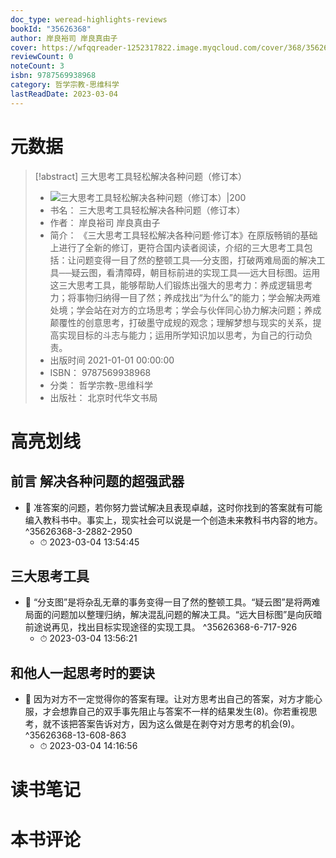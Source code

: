 ```yaml
---
doc_type: weread-highlights-reviews
bookId: "35626368"
author: 岸良裕司 岸良真由子
cover: https://wfqqreader-1252317822.image.myqcloud.com/cover/368/35626368/t7_35626368.jpg
reviewCount: 0
noteCount: 3
isbn: 9787569938968
category: 哲学宗教-思维科学
lastReadDate: 2023-03-04
---
```

# 元数据
> [!abstract] 三大思考工具轻松解决各种问题（修订本）
> - ![ 三大思考工具轻松解决各种问题（修订本）|200](https://wfqqreader-1252317822.image.myqcloud.com/cover/368/35626368/t7_35626368.jpg)
> - 书名： 三大思考工具轻松解决各种问题（修订本）
> - 作者： 岸良裕司 岸良真由子
> - 简介： 《三大思考工具轻松解决各种问题·修订本》在原版畅销的基础上进行了全新的修订，更符合国内读者阅读，介绍的三大思考工具包括：让问题变得一目了然的整顿工具──分支图，打破两难局面的解决工具──疑云图，看清障碍，朝目标前进的实现工具──远大目标图。运用这三大思考工具，能够帮助人们锻炼出强大的思考力：养成逻辑思考力；将事物归纳得一目了然；养成找出“为什么”的能力；学会解决两难处境；学会站在对方的立场思考；学会与伙伴同心协力解决问题；养成颠覆性的创意思考，打破墨守成规的观念；理解梦想与现实的关系，提高实现目标的斗志与能力；运用所学知识加以思考，为自己的行动负责。
> - 出版时间 2021-01-01 00:00:00
> - ISBN： 9787569938968
> - 分类： 哲学宗教-思维科学
> - 出版社： 北京时代华文书局

# 高亮划线

## 前言 解决各种问题的超强武器


- 📌 准答案的问题，若你努力尝试解决且表现卓越，这时你找到的答案就有可能编入教科书中。事实上，现实社会可以说是一个创造未来教科书内容的地方。 ^35626368-3-2882-2950
    - ⏱ 2023-03-04 13:54:45 
## 三大思考工具


- 📌 “分支图”是将杂乱无章的事务变得一目了然的整顿工具。“疑云图”是将两难局面的问题加以整理归纳，解决混乱问题的解决工具。“远大目标图”是向灰暗前途说再见，找出目标实现途径的实现工具。 ^35626368-6-717-926
    - ⏱ 2023-03-04 13:56:21 
## 和他人一起思考时的要诀


- 📌 因为对方不一定觉得你的答案有理。让对方思考出自己的答案，对方才能心服，才会想靠自己的双手事先阻止与答案不一样的结果发生(8)。你若重视思考，就不该把答案告诉对方，因为这么做是在剥夺对方思考的机会(9)。 ^35626368-13-608-863
    - ⏱ 2023-03-04 14:16:56 
# 读书笔记

# 本书评论
